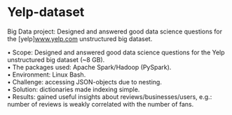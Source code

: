 # Yelp-dataset
Big Data project: Designed and answered good data science questions for the [yelp]www.yelp.com unstructured big dataset.

•	Scope: Designed and answered good data science questions for the Yelp unstructured big dataset (~8 GB). </br>
•	The packages used: Apache Spark/Hadoop (PySpark). </br>
•	Environment: Linux Bash. </br>
•	Challenge: accessing JSON-objects due to nesting. </br>
•	Solution: dictionaries made indexing simple. </br>
•	Results: gained useful insights about reviews/businesses/users, e.g.: number of reviews is weakly correlated with the number of fans. 
